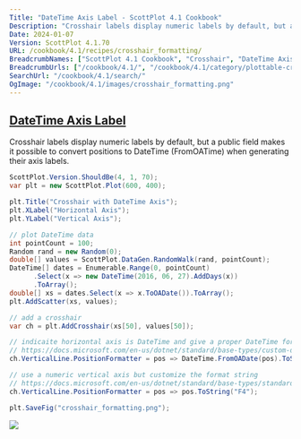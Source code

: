 ```yaml
---
Title: "DateTime Axis Label - ScottPlot 4.1 Cookbook"
Description: "Crosshair labels display numeric labels by default, but a public field makes it possible to convert positions to DateTime (FromOATime) when generating their axis labels."
Date: 2024-01-07
Version: ScottPlot 4.1.70
URL: /cookbook/4.1/recipes/crosshair_formatting/
BreadcrumbNames: ["ScottPlot 4.1 Cookbook", "Crosshair", "DateTime Axis Label"]
BreadcrumbUrls: ["/cookbook/4.1/", "/cookbook/4.1/category/plottable-crosshair", "/cookbook/4.1/recipes/crosshair_formatting/"]
SearchUrl: "/cookbook/4.1/search/"
OgImage: "/cookbook/4.1/images/crosshair_formatting.png"
---
```


<h2><a id='datetime-axis-label' href='/cookbook/4.1/recipes/crosshair_formatting/'>DateTime Axis Label</a></h2>

Crosshair labels display numeric labels by default, but a public field makes it possible to convert positions to DateTime (FromOATime) when generating their axis labels.

```cs
ScottPlot.Version.ShouldBe(4, 1, 70);
var plt = new ScottPlot.Plot(600, 400);

plt.Title("Crosshair with DateTime Axis");
plt.XLabel("Horizontal Axis");
plt.YLabel("Vertical Axis");

// plot DateTime data
int pointCount = 100;
Random rand = new Random(0);
double[] values = ScottPlot.DataGen.RandomWalk(rand, pointCount);
DateTime[] dates = Enumerable.Range(0, pointCount)
      .Select(x => new DateTime(2016, 06, 27).AddDays(x))
      .ToArray();
double[] xs = dates.Select(x => x.ToOADate()).ToArray();
plt.AddScatter(xs, values);

// add a crosshair
var ch = plt.AddCrosshair(xs[50], values[50]);

// indicaite horizontal axis is DateTime and give a proper DateTime format string
// https://docs.microsoft.com/en-us/dotnet/standard/base-types/custom-date-and-time-format-strings
ch.VerticalLine.PositionFormatter = pos => DateTime.FromOADate(pos).ToString("d");

// use a numeric vertical axis but customize the format string
// https://docs.microsoft.com/en-us/dotnet/standard/base-types/standard-numeric-format-strings
ch.VerticalLine.PositionFormatter = pos => pos.ToString("F4");

plt.SaveFig("crosshair_formatting.png");
```

<img src='../../images/crosshair_formatting.png' class='d-block mx-auto my-5' />


